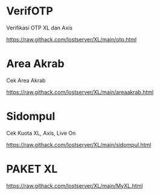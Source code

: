 # VerifOTP
Verifikasi OTP XL dan Axis

https://raw.githack.com/lostserver/XL/main/otp.html

# Area Akrab
Cek Area Akrab

https://raw.githack.com/lostserver/XL/main/areaakrab.html

# Sidompul
Cek Kuota XL, Axis, Live On

https://raw.githack.com/lostserver/XL/main/sidompul.html

# PAKET XL
https://raw.githack.com/lostserver/XL/main/MyXL.html
